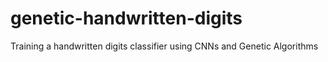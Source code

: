 # genetic-handwritten-digits

Training a handwritten digits classifier using CNNs and Genetic Algorithms
